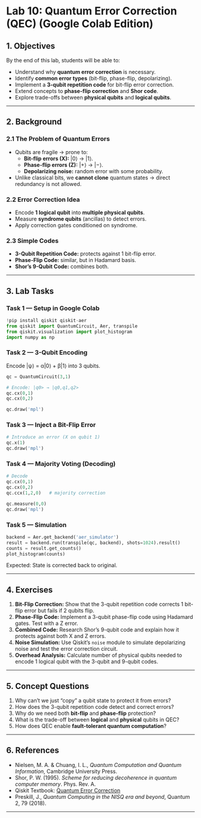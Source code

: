 # Lab 10: Quantum Error Correction (QEC) (Google Colab Edition)

## 1. Objectives
By the end of this lab, students will be able to:

- Understand why **quantum error correction** is necessary.  
- Identify **common error types** (bit-flip, phase-flip, depolarizing).  
- Implement a **3-qubit repetition code** for bit-flip error correction.  
- Extend concepts to **phase-flip correction** and **Shor code**.  
- Explore trade-offs between **physical qubits** and **logical qubits**.  

---

## 2. Background

### 2.1 The Problem of Quantum Errors
- Qubits are fragile → prone to:  
  - **Bit-flip errors (X):** |0⟩ → |1⟩.  
  - **Phase-flip errors (Z):** |+⟩ → |−⟩.  
  - **Depolarizing noise:** random error with some probability.  
- Unlike classical bits, we **cannot clone** quantum states → direct redundancy is not allowed.  

### 2.2 Error Correction Idea
- Encode **1 logical qubit** into **multiple physical qubits**.  
- Measure **syndrome qubits** (ancillas) to detect errors.  
- Apply correction gates conditioned on syndrome.  

### 2.3 Simple Codes
- **3-Qubit Repetition Code:** protects against 1 bit-flip error.  
- **Phase-Flip Code:** similar, but in Hadamard basis.  
- **Shor’s 9-Qubit Code:** combines both.  

---

## 3. Lab Tasks

### Task 1 — Setup in Google Colab
```python
!pip install qiskit qiskit-aer
from qiskit import QuantumCircuit, Aer, transpile
from qiskit.visualization import plot_histogram
import numpy as np
```

### Task 2 — 3-Qubit Encoding
Encode |ψ⟩ = α|0⟩ + β|1⟩ into 3 qubits.  
```python
qc = QuantumCircuit(3,1)

# Encode: |q0> → |q0,q1,q2>
qc.cx(0,1)
qc.cx(0,2)

qc.draw('mpl')
```

### Task 3 — Inject a Bit-Flip Error
```python
# Introduce an error (X on qubit 1)
qc.x(1)
qc.draw('mpl')
```

### Task 4 — Majority Voting (Decoding)
```python
# Decode
qc.cx(0,1)
qc.cx(0,2)
qc.ccx(1,2,0)   # majority correction

qc.measure(0,0)
qc.draw('mpl')
```

### Task 5 — Simulation
```python
backend = Aer.get_backend('aer_simulator')
result = backend.run(transpile(qc, backend), shots=1024).result()
counts = result.get_counts()
plot_histogram(counts)
```

Expected: State is corrected back to original.  

---

## 4. Exercises

1. **Bit-Flip Correction:** Show that the 3-qubit repetition code corrects 1 bit-flip error but fails if 2 qubits flip.  
2. **Phase-Flip Code:** Implement a 3-qubit phase-flip code using Hadamard gates. Test with a Z error.  
3. **Combined Code:** Research Shor’s 9-qubit code and explain how it protects against both X and Z errors.  
4. **Noise Simulation:** Use Qiskit’s `noise` module to simulate depolarizing noise and test the error correction circuit.  
5. **Overhead Analysis:** Calculate number of physical qubits needed to encode 1 logical qubit with the 3-qubit and 9-qubit codes.  

---

## 5. Concept Questions

1. Why can’t we just “copy” a qubit state to protect it from errors?  
2. How does the 3-qubit repetition code detect and correct errors?  
3. Why do we need both **bit-flip** and **phase-flip** protection?  
4. What is the trade-off between **logical** and **physical** qubits in QEC?  
5. How does QEC enable **fault-tolerant quantum computation**?  

---

## 6. References
- Nielsen, M. A. & Chuang, I. L., *Quantum Computation and Quantum Information*, Cambridge University Press.  
- Shor, P. W. (1995). *Scheme for reducing decoherence in quantum computer memory*. Phys. Rev. A.  
- Qiskit Textbook: [Quantum Error Correction](https://qiskit.org/textbook/ch-quantum-hardware/error-correction-repetition-code.html)  
- Preskill, J., *Quantum Computing in the NISQ era and beyond*, Quantum 2, 79 (2018).  

---

